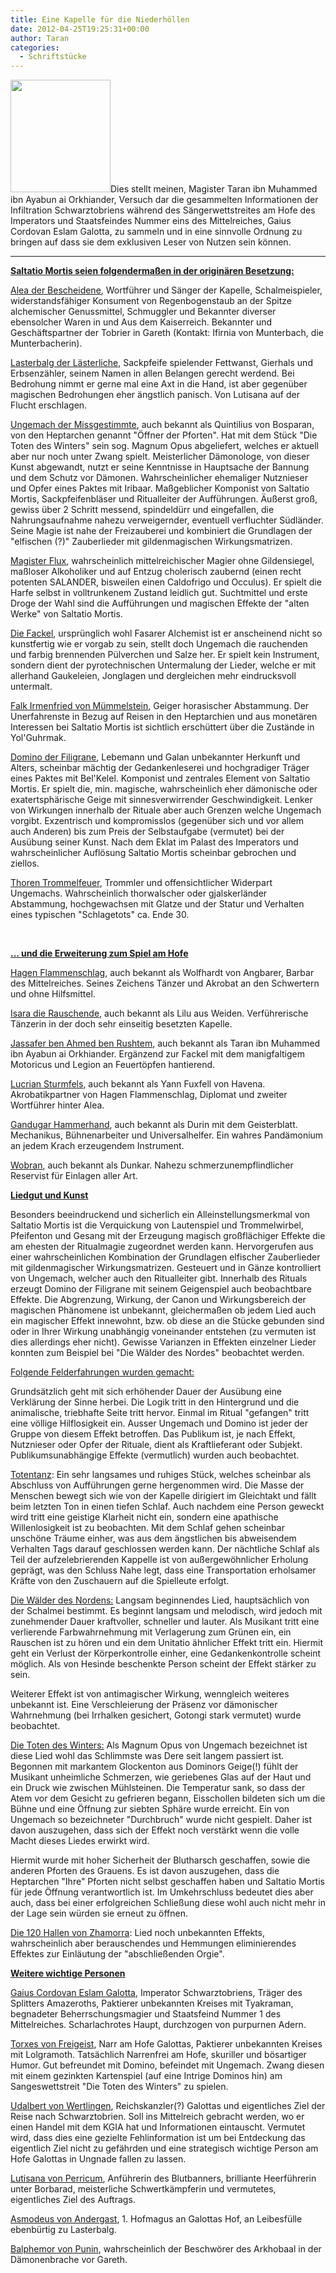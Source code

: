 ```yaml
---
title: Eine Kapelle für die Niederhöllen
date: 2012-04-25T19:25:31+00:00
author: Taran
categories:
  - Schriftstücke
---
```


[<img class=" wp-image-18 alignleft" title="Torxes von Freigeist" src="http://www.phexkinder.de/wp-content/uploads/torxes_von_freigeist-266x300.jpg" alt="" width="160" height="180" srcset="http://www.phexkinder.de/wp-content/uploads/torxes_von_freigeist-266x300.jpg 266w, http://www.phexkinder.de/wp-content/uploads/torxes_von_freigeist-909x1024.jpg 909w, http://www.phexkinder.de/wp-content/uploads/torxes_von_freigeist.jpg 1000w" sizes="(max-width: 160px) 100vw, 160px" />](http://www.phexkinder.de/wp-content/uploads/torxes_von_freigeist.jpg)Dies stellt meinen, Magister Taran ibn Muhammed ibn Ayabun ai Orkhiander, Versuch dar die gesammelten Informationen der Infiltration Schwarztobriens während des Sängerwettstreites am Hofe des Imperators und Staatsfeindes Nummer eins des Mittelreiches, Gaius Cordovan Eslam Galotta, zu sammeln und in eine sinnvolle Ordnung zu bringen auf dass sie dem exklusiven Leser von Nutzen sein können.

<!--more-->

****

**<span style="text-decoration: underline;">Saltatio Mortis seien folgendermaßen in der originären Besetzung:</span>**

<span style="text-decoration: underline;">Alea der Bescheidene</span>, Wortführer und Sänger der Kapelle, Schalmeispieler, widerstandsfähiger Konsument von Regenbogenstaub an der Spitze alchemischer Genussmittel, Schmuggler und Bekannter diverser ebensolcher Waren in und Aus dem Kaiserreich. Bekannter und Geschäftspartner der Tobrier in Gareth (Kontakt: Ifirnia von Munterbach, die Munterbacherin).

<span style="text-decoration: underline;">Lasterbalg der Lästerliche</span>, Sackpfeife spielender Fettwanst, Gierhals und Erbsenzähler, seinem Namen in allen Belangen gerecht werdend. Bei Bedrohung nimmt er gerne mal eine Axt in die Hand, ist aber gegenüber magischen Bedrohungen eher ängstlich panisch. Von Lutisana auf der Flucht erschlagen.

<span style="text-decoration: underline;">Ungemach der Missgestimmte</span>, auch bekannt als Quintilius von Bosparan, von den Heptarchen genannt "Öffner der Pforten". Hat mit dem Stück "Die Toten des Winters" sein sog. Magnum Opus abgeliefert, welches er aktuell aber nur noch unter Zwang spielt. Meisterlicher Dämonologe, von dieser Kunst abgewandt, nutzt er seine Kenntnisse in Hauptsache der Bannung und dem Schutz vor Dämonen. Wahrscheinlicher ehemaliger Nutznieser und Opfer eines Paktes mit Iribaar. Maßgeblicher Komponist von Saltatio Mortis, Sackpfeifenbläser und Ritualleiter der Aufführungen. Äußerst groß, gewiss über 2 Schritt messend, spindeldürr und eingefallen, die Nahrungsaufnahme nahezu verweigernder, eventuell verfluchter Südländer. Seine Magie ist nahe der Freizauberei und kombiniert die Grundlagen der "elfischen (?)" Zauberlieder mit gildenmagischen Wirkungsmatrizen.

<span style="text-decoration: underline;">Magister Flux</span>, wahrscheinlich mittelreichischer Magier ohne Gildensiegel, maßloser Alkoholiker und auf Entzug cholerisch zaubernd (einen recht potenten SALANDER, bisweilen einen Caldofrigo und Occulus). Er spielt die Harfe selbst in volltrunkenem Zustand leidlich gut. Suchtmittel und erste Droge der Wahl sind die Aufführungen und magischen Effekte der "alten Werke" von Saltatio Mortis.

<span style="text-decoration: underline;">Die Facke</span><span style="text-decoration: underline;">l</span>, ursprünglich wohl Fasarer Alchemist ist er anscheinend nicht so kunstfertig wie er vorgab zu sein, stellt doch Ungemach die rauchenden und farbig brennenden Pülverchen und Salze her. Er spielt kein Instrument, sondern dient der pyrotechnischen Untermalung der Lieder, welche er mit allerhand Gaukeleien, Jonglagen und dergleichen mehr eindrucksvoll untermalt.

<span style="text-decoration: underline;">Falk Irmenfried von Mümmelstein</span>, Geiger horasischer Abstammung. Der Unerfahrenste in Bezug auf Reisen in den Heptarchien und aus monetären Interessen bei Saltatio Mortis ist sichtlich erschüttert über die Zustände in Yol'Guhrmak.

<span style="text-decoration: underline;">Domino der Filigrane</span>, Lebemann und Galan unbekannter Herkunft und Alters, scheinbar mächtig der Gedankenleserei und hochgradiger Träger eines Paktes mit Bel'Kelel. Komponist und zentrales Element von Saltatio Mortis. Er spielt die, min. magische, wahrscheinlich eher dämonische oder exatertsphärische Geige mit sinnesverwirrender Geschwindigkeit. Lenker von Wirkungen innerhalb der Rituale aber auch Grenzen welche Ungemach vorgibt. Exzentrisch und kompromisslos (gegenüber sich und vor allem auch Anderen) bis zum Preis der Selbstaufgabe (vermutet) bei der Ausübung seiner Kunst. Nach dem Eklat im Palast des Imperators und wahrscheinlicher Auflösung Saltatio Mortis scheinbar gebrochen und ziellos.

<span style="text-decoration: underline;">Thoren Trommelfeuer</span>, Trommler und offensichtlicher Widerpart Ungemachs. Wahrscheinlich thorwalscher oder gjalskerländer Abstammung, hochgewachsen mit Glatze und der Statur und Verhalten eines typischen "Schlagetots" ca. Ende 30.

&nbsp;

**<span style="text-decoration: underline;">... und die Erweiterung zum Spiel am Hofe</span>**

<span style="text-decoration: underline;">Hagen Flammenschlag</span>, auch bekannt als Wolfhardt von Angbarer, Barbar des Mittelreiches. Seines Zeichens Tänzer und Akrobat an den Schwertern und ohne Hilfsmittel.

<span style="text-decoration: underline;">Isara die Rauschende</span>, auch bekannt als Lilu aus Weiden. Verführerische Tänzerin in der doch sehr einseitig besetzten Kapelle.

<span style="text-decoration: underline;">Jassafer ben Ahmed ben Rushtem</span>, auch bekannt als Taran ibn Muhammed ibn Ayabun ai Orkhiander. Ergänzend zur Fackel mit dem manigfaltigem Motoricus und Legion an Feuertöpfen hantierend.

<span style="text-decoration: underline;">Lucrian Sturmfels</span>, auch bekannt als Yann Fuxfell von Havena. Akrobatikpartner von Hagen Flammenschlag, Diplomat und zweiter Wortführer hinter Alea.

<span style="text-decoration: underline;">Gandugar Hammerhand</span>, auch bekannt als Durin mit dem Geisterblatt. Mechanikus, Bühnenarbeiter und Universalhelfer. Ein wahres Pandämonium an jedem Krach erzeugendem Instrument.

<span style="text-decoration: underline;">Wobran</span>, auch bekannt als Dunkar. Nahezu schmerzunempflindlicher Reservist für Einlagen aller Art.

**<span style="text-decoration: underline;">Liedgut und Kunst</span>**

Besonders beeindruckend und sicherlich ein Alleinstellungsmerkmal von Saltatio Mortis ist die Verquickung von Lautenspiel und Trommelwirbel, Pfeifenton und Gesang mit der Erzeugung magisch großflächiger Effekte die am ehesten der Ritualmagie zugeordnet werden kann. Hervorgerufen aus einer wahrscheinlichen Kombination der Grundlagen elfischer Zauberlieder mit gildenmagischer Wirkungsmatrizen. Gesteuert und in Gänze kontrolliert von Ungemach, welcher auch den Ritualleiter gibt. Innerhalb des Rituals erzeugt Domino der Filigrane mit seinem Geigenspiel auch beobachtbare Effekte. Die Abgrenzung, Wirkung, der Canon und Wirkungsbereich der magischen Phänomene ist unbekannt, gleichermaßen ob jedem Lied auch ein magischer Effekt innewohnt, bzw. ob diese an die Stücke gebunden sind oder in Ihrer Wirkung unabhängig voneinander entstehen (zu vermuten ist dies allerdings eher nicht). Gewisse Varianzen in Effekten einzelner Lieder konnten zum Beispiel bei "Die Wälder des Nordes" beobachtet werden.

<span style="text-decoration: underline;">Folgende Felderfahrungen wurden gemacht:</span>

Grundsätzlich geht mit sich erhöhender Dauer der Ausübung eine Verklärung der Sinne herbei. Die Logik tritt in den Hintergrund und die animalische, triebhafte Seite tritt hervor. Einmal im Ritual "gefangen" tritt eine völlige Hilflosigkeit ein. Ausser Ungemach und Domino ist jeder der Gruppe von diesem Effekt betroffen. Das Publikum ist, je nach Effekt, Nutznieser oder Opfer der Rituale, dient als Kraftlieferant oder Subjekt. Publikumsunabhängige Effekte (vermutlich) wurden auch beobachtet.

<span style="text-decoration: underline;">Totentanz</span>: Ein sehr langsames und ruhiges Stück, welches scheinbar als Abschluss von Aufführungen gerne hergenommen wird. Die Masse der Menschen bewegt sich wie von der Kapelle dirigiert im Gleichtakt und fällt beim letzten Ton in einen tiefen Schlaf. Auch nachdem eine Person geweckt wird tritt eine geistige Klarheit nicht ein, sondern eine apathische Willenlosigkeit ist zu beobachten. Mit dem Schlaf gehen scheinbar unschöne Träume einher, was aus dem ängstlichen bis abweisendem Verhalten Tags darauf geschlossen werden kann. Der nächtliche Schlaf als Teil der aufzelebrierenden Kappelle ist von außergewöhnlicher Erholung geprägt, was den Schluss Nahe legt, dass eine Transportation erholsamer Kräfte von den Zuschauern auf die Spielleute erfolgt.

<span style="text-decoration: underline;">Die Wälder des Nordens:</span> Langsam beginnendes Lied, hauptsächlich von der Schalmei bestimmt. Es beginnt langsam und melodisch, wird jedoch mit zunehmender Dauer kraftvoller, schneller und lauter. Als Musikant tritt eine verlierende Farbwahrnehmung mit Verlagerung zum Grünen ein, ein Rauschen ist zu hören und ein dem Unitatio ähnlicher Effekt tritt ein. Hiermit geht ein Verlust der Körperkontrolle einher, eine Gedankenkontrolle scheint möglich. Als von Hesinde beschenkte Person scheint der Effekt stärker zu sein.

Weiterer Effekt ist von antimagischer Wirkung, wenngleich weiteres unbekannt ist. Eine Verschleierung der Präsenz vor dämonischer Wahrnehmung (bei Irrhalken gesichert, Gotongi stark vermutet) wurde beobachtet.

<span style="text-decoration: underline;">Die Toten des Winters:</span> Als Magnum Opus von Ungemach bezeichnet ist diese Lied wohl das Schlimmste was Dere seit langem passiert ist. Begonnen mit markantem Glockenton aus Dominors Geige(!) fühlt der Musikant unheimliche Schmerzen, wie geriebenes Glas auf der Haut und ein Druck wie zwischen Mühlsteinen. Die Temperatur sank, so dass der Atem vor dem Gesicht zu gefrieren begann, Eisschollen bildeten sich um die Bühne und eine Öffnung zur siebten Sphäre wurde erreicht. Ein von Ungemach so bezeichneter "Durchbruch" wurde nicht gespielt. Daher ist davon auszugehen, dass sich der Effekt noch verstärkt wenn die volle Macht dieses Liedes erwirkt wird.

Hiermit wurde mit hoher Sicherheit der Blutharsch geschaffen, sowie die anderen Pforten des Grauens. Es ist davon auszugehen, dass die Heptarchen "Ihre" Pforten nicht selbst geschaffen haben und Saltatio Mortis für jede Öffnung verantwortlich ist. Im Umkehrschluss bedeutet dies aber auch, dass bei einer erfolgreichen Schließung diese wohl auch nicht mehr in der Lage sein würden sie erneut zu öffnen.

<span style="text-decoration: underline;">Die 120 Hallen von Zhamorra</span>: Lied noch unbekannten Effekts, wahrscheinlich aber berauschendes und Hemmungen eliminierendes Effektes zur Einläutung der "abschließenden Orgie".

**<span style="text-decoration: underline;">Weitere wichtige Personen</span>**

<span style="text-decoration: underline;">Gaius Cordovan Eslam Galotta</span>, Imperator Schwarztobriens, Träger des Splitters Amazeroths, Paktierer unbekannten Kreises mit Tyakraman, begnadeter Beherrschungsmagier und Staatsfeind Nummer 1 des Mittelreiches. Scharlachrotes Haupt, durchzogen von purpurnen Adern.

<span style="text-decoration: underline;">Torxes von Freigeist</span>, Narr am Hofe Galottas, Paktierer unbekannten Kreises mit Lolgramoth. Tatsächlich Narrenfrei am Hofe, skuriller und bösartiger Humor. Gut befreundet mit Domino, befeindet mit Ungemach. Zwang diesen mit einem gezinkten Kartenspiel (auf eine Intrige Dominos hin) am Sangeswettstreit "Die Toten des Winters" zu spielen.

<span style="text-decoration: underline;">Udalbert von Wertlingen</span>, Reichskanzler(?) Galottas und eigentliches Ziel der Reise nach Schwarztobrien. Soll ins Mittelreich gebracht werden, wo er einen Handel mit dem KGIA hat und Informationen eintauscht. Vermutet wird, dass dies eine gezielte Fehlinformation ist um bei Entdeckung das eigentlich Ziel nicht zu gefährden und eine strategisch wichtige Person am Hofe Galottas in Ungnade fallen zu lassen.

<span style="text-decoration: underline;">Lutisana von Perricum</span>, Anführerin des Blutbanners, brilliante Heerführerin unter Borbarad, meisterliche Schwertkämpferin und vermutetes, eigentliches Ziel des Auftrags.

<span style="text-decoration: underline;">Asmodeus von Andergast</span>, 1. Hofmagus an Galottas Hof, an Leibesfülle ebenbürtig zu Lasterbalg.

<span style="text-decoration: underline;">Balphemor von Punin</span>, wahrscheinlich der Beschwörer des Arkhobaal in der Dämonenbrache vor Gareth.
